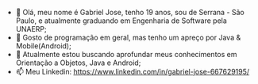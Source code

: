 - 👋 Olá, meu nome é Gabriel Jose, tenho 19 anos, sou de Serrana - São Paulo, e atualmente graduando em Engenharia de Software pela UNAERP;
- 👀 Gosto de programação em geral, mas tenho um apreço por Java & Mobile(Android);
- 🌱 Atualmente estou buscando aprofundar meus conhecimentos em Orientação a Objetos, Java e Android;
- 📫 Meu Linkedin: https://www.linkedin.com/in/gabriel-jose-667629195/

